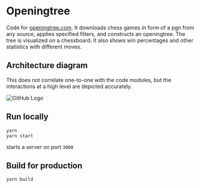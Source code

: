 # Openingtree
Code for [openingtree.com](https://www.openingtree.com). It downloads chess games in form of a pgn from any source, applies specified filters, and constructs an openingtree. 
The tree is visualized on a chessboard. It also shows win percentages and other statistics with different moves.

## Architecture diagram
This does not correlate one-to-one with the code modules, but the interactions at a high level are depicted accurately.

![GitHub Logo](/docs/images/architecture.png)

## Run locally
```
yarn
yarn start
```
starts a server on port `3000`

## Build for production
```
yarn build
```


